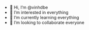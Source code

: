 - 👋 Hi, I’m @vinhdbe
- 👀 I’m interested in everything
- 🌱 I’m currently learning everything
- 💞️ I’m looking to collaborate everyone
